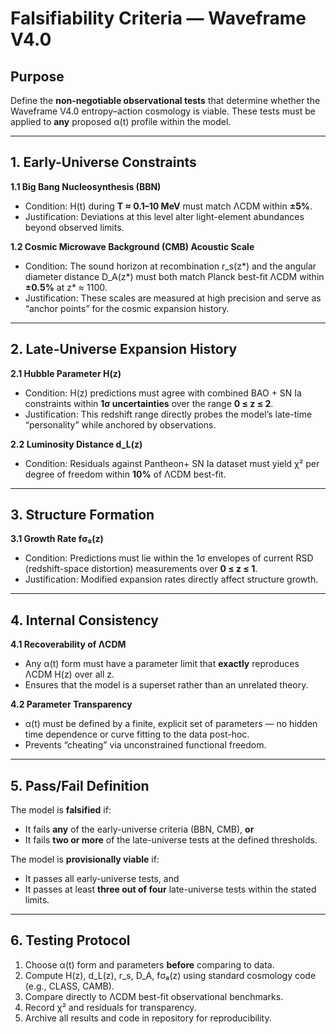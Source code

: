 # Falsifiability Criteria — Waveframe V4.0

## Purpose
Define the **non-negotiable observational tests** that determine whether the Waveframe V4.0 entropy–action cosmology is viable. These tests must be applied to **any** proposed α(t) profile within the model.

---

## 1. Early-Universe Constraints

**1.1 Big Bang Nucleosynthesis (BBN)**  
- Condition: H(t) during **T ≈ 0.1–10 MeV** must match ΛCDM within **±5%**.  
- Justification: Deviations at this level alter light-element abundances beyond observed limits.

**1.2 Cosmic Microwave Background (CMB) Acoustic Scale**  
- Condition: The sound horizon at recombination r_s(z*) and the angular diameter distance D_A(z*) must both match Planck best-fit ΛCDM within **±0.5%** at z* ≈ 1100.  
- Justification: These scales are measured at high precision and serve as “anchor points” for the cosmic expansion history.

---

## 2. Late-Universe Expansion History

**2.1 Hubble Parameter H(z)**  
- Condition: H(z) predictions must agree with combined BAO + SN Ia constraints within **1σ uncertainties** over the range **0 ≤ z ≤ 2**.  
- Justification: This redshift range directly probes the model’s late-time “personality” while anchored by observations.

**2.2 Luminosity Distance d_L(z)**  
- Condition: Residuals against Pantheon+ SN Ia dataset must yield χ² per degree of freedom within **10%** of ΛCDM best-fit.

---

## 3. Structure Formation

**3.1 Growth Rate fσ₈(z)**  
- Condition: Predictions must lie within the 1σ envelopes of current RSD (redshift-space distortion) measurements over **0 ≤ z ≤ 1**.  
- Justification: Modified expansion rates directly affect structure growth.

---

## 4. Internal Consistency

**4.1 Recoverability of ΛCDM**  
- Any α(t) form must have a parameter limit that **exactly** reproduces ΛCDM H(z) over all z.  
- Ensures that the model is a superset rather than an unrelated theory.

**4.2 Parameter Transparency**  
- α(t) must be defined by a finite, explicit set of parameters — no hidden time dependence or curve fitting to the data post-hoc.  
- Prevents “cheating” via unconstrained functional freedom.

---

## 5. Pass/Fail Definition

The model is **falsified** if:  
- It fails **any** of the early-universe criteria (BBN, CMB), **or**  
- It fails **two or more** of the late-universe tests at the defined thresholds.

The model is **provisionally viable** if:  
- It passes all early-universe tests, and  
- It passes at least **three out of four** late-universe tests within the stated limits.

---

## 6. Testing Protocol

1. Choose α(t) form and parameters **before** comparing to data.  
2. Compute H(z), d_L(z), r_s, D_A, fσ₈(z) using standard cosmology code (e.g., CLASS, CAMB).  
3. Compare directly to ΛCDM best-fit observational benchmarks.  
4. Record χ² and residuals for transparency.  
5. Archive all results and code in repository for reproducibility.

